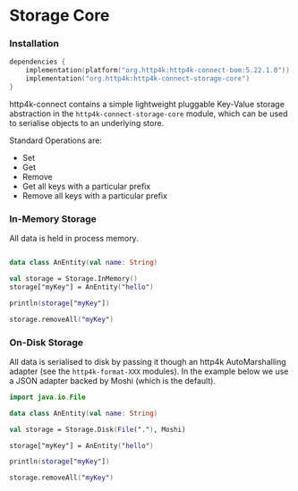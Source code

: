 # Storage Core

### Installation 

```kotlin
dependencies {
    implementation(platform("org.http4k:http4k-connect-bom:5.22.1.0"))
    implementation("org.http4k:http4k-connect-storage-core")
}
```

http4k-connect contains a simple lightweight pluggable Key-Value storage abstraction in the `http4k-connect-storage-core` module, which can be used to serialise objects to an underlying store.

Standard Operations are:

- Set
- Get
- Remove
- Get all keys with a particular prefix
- Remove all keys with a particular prefix

### In-Memory Storage

All data is held in process memory.

```kotlin

data class AnEntity(val name: String)

val storage = Storage.InMemory()
storage["myKey"] = AnEntity("hello")

println(storage["myKey"])

storage.removeAll("myKey")
```


### On-Disk Storage

All data is serialised to disk by passing it though an http4k AutoMarshalling adapter (see the `http4k-format-XXX` modules). In the example below we use a JSON adapter backed by Moshi (which is the default).

```kotlin
import java.io.File

data class AnEntity(val name: String)

val storage = Storage.Disk(File("."), Moshi)

storage["myKey"] = AnEntity("hello")

println(storage["myKey"])

storage.removeAll("myKey")
```

